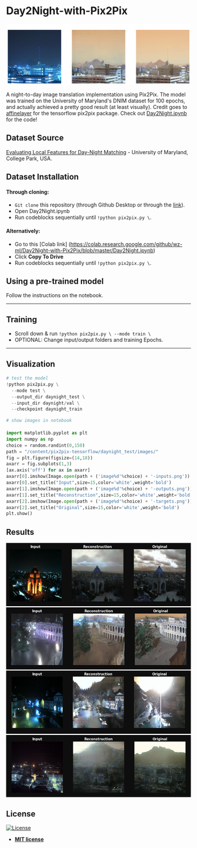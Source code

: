 # Day2Night-with-Pix2Pix
![](https://github.com/wz-ml/Day2Night-with-Pix2Pix/blob/master/visualization.png?raw=true)

A night-to-day image translation implementation using Pix2Pix. The model was trained on the University of Maryland's DNIM dataset for 100 epochs, and actually achieved a pretty good result (at least visually). Credit goes to [affinelayer](https://github.com/affinelayer/pix2pix-tensorflow) for the tensorflow pix2pix package.
Check out [Day2Night.ipynb](https://github.com/wz-ml/Day2Night-with-Pix2Pix/blob/master/Day2Night.ipynb) for the code!

## Dataset Source
[Evaluating Local Features for Day-Night Matching](http://users.umiacs.umd.edu/~hzhou/dnim.html) - University of Maryland, College Park, USA.


## Dataset Installation
#### Through cloning:
- `Git clone` this repository (through Github Desktop or through the [link](https://github.com/wz-ml/Day2Night-with-Pix2Pix.git)).
- Open Day2Night.ipynb
- Run codeblocks sequentially until `!python pix2pix.py \`.
#### Alternatively:
- Go to this [Colab link] (https://colab.research.google.com/github/wz-ml/Day2Night-with-Pix2Pix/blob/master/Day2Night.ipynb)
- Click <b>Copy To Drive</b>
- Run codeblocks sequentially until `!python pix2pix.py \`.


## Using a pre-trained model
Follow the instructions on the notebook.

---

## Training
- Scroll down & run `!python pix2pix.py \ --mode train \`
- OPTIONAL: Change input/output folders and training Epochs.

---

## Visualization
```python
# test the model
!python pix2pix.py \
  --mode test \
  --output_dir daynight_test \
  --input_dir daynight/val \
  --checkpoint daynight_train
  ```
```python
# show images in notebook

import matplotlib.pyplot as plt
import numpy as np
choice = random.randint(0,150)
path = "/content/pix2pix-tensorflow/daynight_test/images/"
fig = plt.figure(figsize=(14,18))
axarr = fig.subplots(1,3)
[ax.axis('off') for ax in axarr]
axarr[0].imshow(Image.open(path + ('image%d'%choice) + '-inputs.png'))
axarr[0].set_title("Input",size=15,color='white',weight='bold')
axarr[1].imshow(Image.open(path + ('image%d'%choice) + '-outputs.png'))
axarr[1].set_title("Reconstruction",size=15,color='white',weight='bold')
axarr[2].imshow(Image.open(path + ('image%d'%choice) + '-targets.png'))
axarr[2].set_title("Original",size=15,color='white',weight='bold')
plt.show()
```


## Results
<div class = ".bg-gray-dark">
<img alt="Qries" src="https://github.com/wz-ml/Day2Night-with-Pix2Pix/blob/master/Capture1.png?raw=true">
<img alt="Qries" src="https://github.com/wz-ml/Day2Night-with-Pix2Pix/blob/master/Capture2.png?raw=true">
<img alt="Qries" src="https://github.com/wz-ml/Day2Night-with-Pix2Pix/blob/master/Capture3.png?raw=true">
<img alt="Qries" src="https://github.com/wz-ml/Day2Night-with-Pix2Pix/blob/master/Capture4.png?raw=true">
</div>
                               
                               
## License
[![License](http://img.shields.io/:license-mit-blue.svg?style=flat-square)](http://badges.mit-license.org)
- **[MIT license](http://opensource.org/licenses/mit-license.php)**
